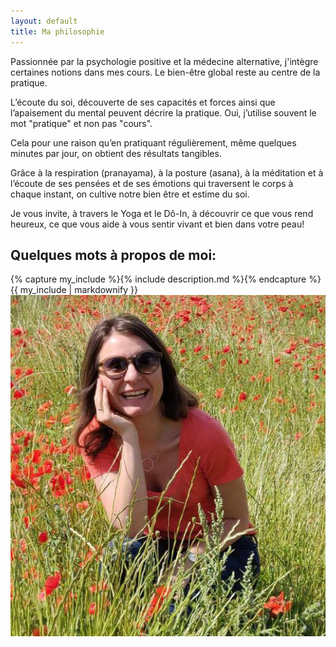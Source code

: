 ```yaml
---
layout: default
title: Ma philosophie
---
```


Passionnée par la psychologie positive et la médecine alternative, j'intègre certaines notions dans mes cours. Le bien-être global reste au centre de la pratique.  

L’écoute du soi, découverte de ses capacités et forces ainsi que l’apaisement du mental peuvent décrire la pratique. Oui, j’utilise souvent le mot "pratique" et non pas "cours".  

Cela pour une raison qu’en pratiquant régulièrement, même quelques minutes par jour, on obtient des résultats tangibles.
  
Grâce à la respiration (pranayama), à la posture (asana), à la méditation et à l’écoute de ses pensées et de ses émotions qui traversent le corps à chaque instant, on cultive notre bien être et estime du soi.  

Je vous invite, à travers le Yoga et le Dô-In, à découvrir ce que vous rend heureux, ce que vous aide à vous sentir vivant et bien dans votre peau!  

## Quelques mots à propos de moi:

<div class="description">
	<div class="comments">
		{% capture my_include %}{% include description.md %}{% endcapture %}
		{{ my_include | markdownify }}
	</div>
	<div class="image">
		<img src="/assets/images/inna_square.png" alt="Inna"/>
	</div>
</div>

